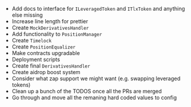 - Add docs to interface for `ILeveragedToken` and `ITlxToken` and anything else missing
- Increase line length for prettier
- Create `MockDerivativesHandler`
- Add functionality to `PositionManager`
- Create `Timelock`
- Create `PositionEqualizer`
- Make contracts upgradable
- Deployment scripts
- Create final `DerivativesHandler`
- Create aidrop boost system
- Consider what zap support we might want (e.g. swapping leveraged tokens)
- Clean up a bunch of the TODOS once all the PRs are merged
- Go through and move all the remaning hard coded values to config

